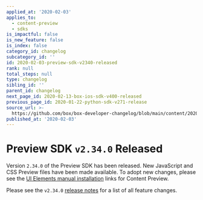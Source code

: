 ```yaml
---
applied_at: '2020-02-03'
applies_to:
  - content-preview
  - sdks
is_impactful: false
is_new_feature: false
is_index: false
category_id: changelog
subcategory_id: ''
id: 2020-02-03-preview-sdk-v2340-released
rank: null
total_steps: null
type: changelog
sibling_id: ''
parent_id: changelog
next_page_id: 2020-02-13-box-ios-sdk-v400-released
previous_page_id: 2020-01-22-python-sdk-v271-release
source_url: >-
  https://github.com/box/box-developer-changelog/blob/main/content/2020/02-03-preview-sdk-v2340-released.md
published_at: '2020-02-03'
---
```

# Preview SDK `v2.34.0` Released

Version `2.34.0` of the Preview SDK has been released. New JavaScript and CSS
Preview files have been made available. To adopt new changes, please see the
[UI Elements manual installation][ui-elements-manual-install] links for Content
Preview.

Please see the `v2.34.0` [release notes][preview-2.34-release-notes] for a list
of all feature changes.

[ui-elements-manual-install]: g://embed/ui-elements/installation/#manual-installation
[preview-2.34-release-notes]: https://github.com/box/box-content-preview/releases/tag/v2.34.0
